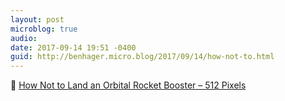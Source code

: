 ```yaml
---
layout: post
microblog: true
audio: 
date: 2017-09-14 19:51 -0400
guid: http://benhager.micro.blog/2017/09/14/how-not-to.html
---
```

🚀 [How Not to Land an Orbital Rocket Booster – 512 Pixels](https://512pixels.net/2017/09/how-not-to-land-an-orbital-rocket-booster/)
